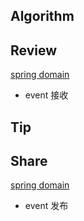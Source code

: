 ## Algorithm

## Review

[spring domain](https://dev.to/peholmst/handling-domain-events-with-spring-2bmm)

* event 接收

## Tip

## Share

[spring domain](https://dev.to/peholmst/publishing-domain-events-with-spring-data-53m2)

* event 发布